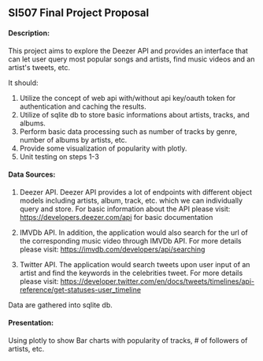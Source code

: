 ## SI507 Final Project Proposal


#### Description:

This project aims to explore the Deezer API and provides an interface that can let user query most popular songs and artists, find
music videos and an artist's tweets, etc. 

It should: 
1) Utilize the concept of web api with/without api key/oauth token for authentication and caching the results.
2) Utilize of sqlite db to store basic informations about artists, tracks, and albums. 
3) Perform basic data processing such as number of tracks by genre, number of albums by artists, etc. 
4) Provide some visualization of popularity with plotly.
5) Unit testing on steps 1-3


#### Data Sources: 

1) Deezer API. Deezer API provides a lot of endpoints with different object models including artists, album, track, etc. which we can individually query and store. 
For basic information about the API please visit: https://developers.deezer.com/api for basic documentation

2) IMVDb API. In addition, the application would also search for the url of the corresponding music video through IMVDb API. 
For more details please visit: https://imvdb.com/developers/api/searching

3) Twitter API. The application would search tweets upon user input of an artist and find the keywords in the celebrities tweet. 
For more details please visit: https://developer.twitter.com/en/docs/tweets/timelines/api-reference/get-statuses-user_timeline

Data are gathered into sqlite db.

#### Presentation:

Using plotly to show Bar charts with popularity of tracks, # of followers of artists, etc. 
